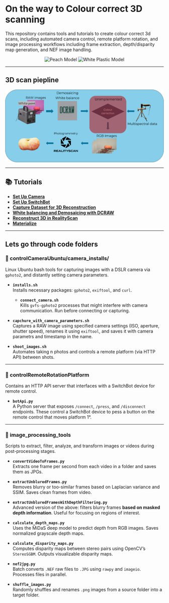 # On the way to Colour correct 3D scanning

This repository contains tools and tutorials to create colour correct 3d scans, including automated camera control, remote platform rotation, and image processing workflows including frame extraction, depth/disparity map generation, and NEF image handling.
<p align="center">
  <img src="docs/img/PeachModel.png" alt="Peach Model" width="45%" />
  <img src="docs/img/WhitePlasticModel.png" alt="White Plastic Model" width="45%" />
</p>

---

## 3D scan piepline
![3D scan piepline](docs/img/Approach3DScan.png)

---

## 📚 Tutorials

- **[Set Up Camera](docs/setUpCamera.md)**
- **[Set Up SwitchBot](docs/setUpSwitchBot.md)**
- **[Capture Dataset for 3D Reconstruction](docs/captureDatasetFor3DReconstruction.md)**
- **[White balancing and Demosaicing with DCRAW](docs/DCRAW_WhiteBalance_Demosaic.md)**
- **[Reconstruct 3D in RealityScan](docs/reconstruct3DRealityScan.md)**
- **[Materialize](docs/Materialize.md)**

---

## Lets go through code folders

### 📸 controlCameraUbuntu/camera_installs/

Linux Ubuntu bash tools for capturing images with a DSLR camera via `gphoto2`, and distantly setting camera parameters.

- **`installs.sh`**  
  Installs necessary packages: `gphoto2`, `exiftool`, and `curl`.

  - **`connect_camera.sh`**  
  Kills `gvfs-gphoto2` processes that might interfere with camera communication. Run before connecting or capturing.
  
- **`capchure_with_camera_parameters.sh`**  
  Captures a RAW image using specified camera settings (ISO, aperture, shutter speed), renames it using `exiftool`, and saves it with camera parametrs and timestamp in the name.

- **`shoot_images.sh`**  
  Automates taking n photos and controls a remote platform (via HTTP API) between shots.

---

### 🔌 controlRemoteRotationPlatform

Contains an HTTP API server that interfaces with a SwitchBot device for remote control.

- **`botApi.py`**  
  A Python server that exposes `/connect`, `/press`, and `/disconnect` endpoints. These control a SwitchBot device to pess a button on the remote control that moves platform 1°. 
---

### 🧠 image_processing_tools

Scripts to extract, filter, analyze, and transform images or videos during post-processing stages.

- **`convertVideoToFrames.py`**  
  Extracts one frame per second from each video in a folder and saves them as JPGs.

- **`extractUnbluredFrames.py`**  
  Removes blurry or too-similar frames based on Laplacian variance and SSIM. Saves clean frames from video.

- **`extractUnbluredFramesWithDepthFiltering.py`**  
  Advanced version of the above: filters blurry frames **based on masked depth information**. Useful for focusing on regions of interest.

- **`calculate_depth_maps.py`**  
  Uses the MiDaS deep model to predict depth from RGB images. Saves normalized grayscale depth maps.

- **`calculate_disparity_maps.py`**  
  Computes disparity maps between stereo pairs using OpenCV’s `StereoSGBM`. Outputs visualizable disparity maps.

- **`nef2jpg.py`**  
  Batch converts `.NEF` raw files to `.JPG` using `rawpy` and `imageio`. Processes files in parallel.

- **`shuffle_images.py`**  
  Randomly shuffles and renames `.png` images from a source folder into a target folder.
